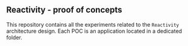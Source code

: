 ## Reactivity - proof of concepts

This repository contains all the experiments related to the `Reactivity` architecture design.
Each POC is an application located in a dedicated folder.

